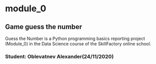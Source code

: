# module_0
## Game guess the number
Guess the Number is a Python programming basics reporting project (Module_0) in the Data Science course of the SkillFactory online school.

### Student: Oblevatnev Alexander(24/11/2020)
